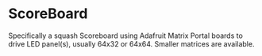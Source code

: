 # ScoreBoard
Specifically a squash Scoreboard using Adafruit Matrix Portal boards to drive LED panel(s), usually 64x32 or 64x64. Smaller matrices are available.


